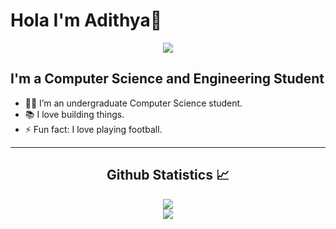 # Hola I'm Adithya👋

 <div align="center"> 
    <a href="">
      <img align="center" src="https://64.media.tumblr.com/e34617ef35020777c5dd1f70bed19fbb/tumblr_ohj9x3vfoC1veydt5o1_500.gifv" />
    </a>
</div>

## I'm a Computer Science and Engineering Student  

- 👨‍💻 I’m an undergraduate Computer Science student.
- 📚 I love building things.
- ⚡ Fun fact: I love playing football.

---


  <h2 align="center"> Github Statistics 📈 </h2>
  
  <div align="center"> 
     <a href="">
      <img align="center" src="https://github-readme-stats.vercel.app/api?username=adithgit&theme=synthwave&show_icons=true" />
    </a>
    <br />
    <a href="https://github.com/anuraghazra/github-readme-stats"><img align="center" src="https://github-readme-stats.vercel.app/api/top-langs/?username=adithgit&layout=compact&theme=buefy&hide_border=true" /></a>
</div>